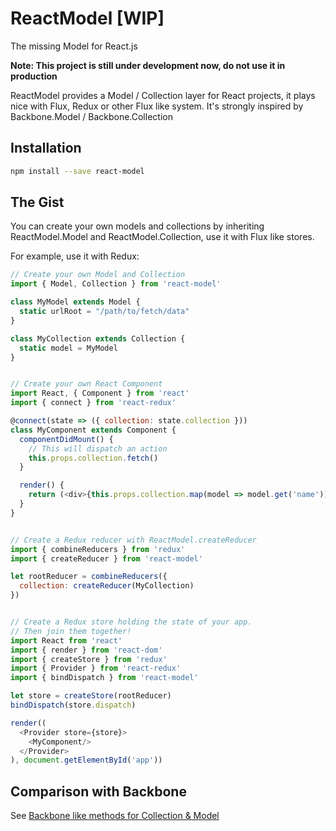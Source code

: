 ReactModel [WIP]
===

The missing Model for React.js

**Note: This project is still under development now, do not use it in production**

ReactModel provides a Model / Collection layer for React projects, it plays nice
with Flux, Redux or other Flux like system.
It's strongly inspired by Backbone.Model / Backbone.Collection

Installation
---

```bash
npm install --save react-model
```

The Gist
---

You can create your own models and collections by inheriting ReactModel.Model and
ReactModel.Collection, use it with Flux like stores.

For example, use it with Redux:

```javascript
// Create your own Model and Collection
import { Model, Collection } from 'react-model'

class MyModel extends Model {
  static urlRoot = "/path/to/fetch/data"
}

class MyCollection extends Collection {
  static model = MyModel
}


// Create your own React Component
import React, { Component } from 'react'
import { connect } from 'react-redux'

@connect(state => ({ collection: state.collection }))
class MyComponent extends Component {
  componentDidMount() {
    // This will dispatch an action
    this.props.collection.fetch()
  }

  render() {
    return (<div>{this.props.collection.map(model => model.get('name'))}</div>)
  }
}


// Create a Redux reducer with ReactModel.createReducer
import { combineReducers } from 'redux'
import { createReducer } from 'react-model'

let rootReducer = combineReducers({
  collection: createReducer(MyCollection)
})


// Create a Redux store holding the state of your app.
// Then join them together!
import React from 'react'
import { render } from 'react-dom'
import { createStore } from 'redux'
import { Provider } from 'react-redux'
import { bindDispatch } from 'react-model'

let store = createStore(rootReducer)
bindDispatch(store.dispatch)

render((
  <Provider store={store}>
    <MyComponent/>
  </Provider>
), document.getElementById('app'))


```

Comparison with Backbone
---

See [Backbone like methods for Collection & Model](https://github.com/bbtfr/react-model/issues/1)
